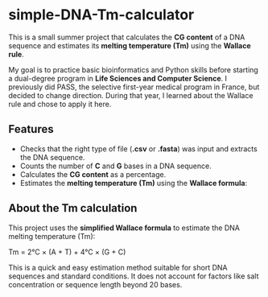 # simple-DNA-Tm-calculator

This is a small summer project that calculates the **CG content** of a DNA sequence and estimates its **melting temperature (Tm)** using the **Wallace rule**.

My goal is to practice basic bioinformatics and Python skills before starting a dual-degree program in **Life Sciences and Computer Science**.
I previously did PASS, the selective first-year medical program in France, but decided to change direction. During that year, I learned about the Wallace rule and chose to apply it here.


## Features
- Checks that the right type of file (**.csv** or **.fasta**) was input and extracts the DNA sequence.
- Counts the number of **C** and **G** bases in a DNA sequence.
- Calculates the **CG content** as a percentage.
- Estimates the **melting temperature (Tm)** using the **Wallace formula**:
  

## About the Tm calculation

This project uses the **simplified Wallace formula** to estimate the DNA melting temperature (Tm):

Tm = 2°C × (A + T) + 4°C × (G + C)

This is a quick and easy estimation method suitable for short DNA sequences and standard conditions. It does not account for factors like salt concentration or sequence length beyond 20 bases.
